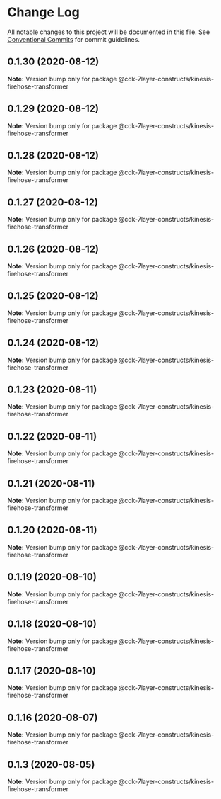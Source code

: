 # Change Log

All notable changes to this project will be documented in this file.
See [Conventional Commits](https://conventionalcommits.org) for commit guidelines.

## 0.1.30 (2020-08-12)

**Note:** Version bump only for package @cdk-7layer-constructs/kinesis-firehose-transformer





## 0.1.29 (2020-08-12)

**Note:** Version bump only for package @cdk-7layer-constructs/kinesis-firehose-transformer





## 0.1.28 (2020-08-12)

**Note:** Version bump only for package @cdk-7layer-constructs/kinesis-firehose-transformer





## 0.1.27 (2020-08-12)

**Note:** Version bump only for package @cdk-7layer-constructs/kinesis-firehose-transformer





## 0.1.26 (2020-08-12)

**Note:** Version bump only for package @cdk-7layer-constructs/kinesis-firehose-transformer





## 0.1.25 (2020-08-12)

**Note:** Version bump only for package @cdk-7layer-constructs/kinesis-firehose-transformer





## 0.1.24 (2020-08-12)

**Note:** Version bump only for package @cdk-7layer-constructs/kinesis-firehose-transformer





## 0.1.23 (2020-08-11)

**Note:** Version bump only for package @cdk-7layer-constructs/kinesis-firehose-transformer





## 0.1.22 (2020-08-11)

**Note:** Version bump only for package @cdk-7layer-constructs/kinesis-firehose-transformer





## 0.1.21 (2020-08-11)

**Note:** Version bump only for package @cdk-7layer-constructs/kinesis-firehose-transformer





## 0.1.20 (2020-08-11)

**Note:** Version bump only for package @cdk-7layer-constructs/kinesis-firehose-transformer





## 0.1.19 (2020-08-10)

**Note:** Version bump only for package @cdk-7layer-constructs/kinesis-firehose-transformer





## 0.1.18 (2020-08-10)

**Note:** Version bump only for package @cdk-7layer-constructs/kinesis-firehose-transformer





## 0.1.17 (2020-08-10)

**Note:** Version bump only for package @cdk-7layer-constructs/kinesis-firehose-transformer





## 0.1.16 (2020-08-07)

**Note:** Version bump only for package @cdk-7layer-constructs/kinesis-firehose-transformer





## 0.1.3 (2020-08-05)

**Note:** Version bump only for package @cdk-7layer-constructs/kinesis-firehose-transformer
